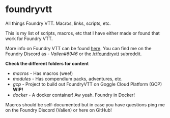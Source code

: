 # foundryvtt
All things Foundry VTT. Macros, links, scripts, etc.

This is my list of scripts, macros, etc that I have either made or found that work for Foundry VTT.

More info on Foundry VTT can be found [here](https://foundryvtt.com). You can find me on the Foundry Discord as - *Valien#6946* or the 
[/r/foundryvtt](https://www.reddit.com/r/foundryvtt) subreddit.

**Check the different folders for content**

* *macros* - Has macros (wee!)
* *modules* - Has compendium packs, adventures, etc.
* *gcp* - Project to build out FoundryVTT on Goggle Cloud Platform (GCP) **WIP!**
* *docker* - A docker container! Aw yeah. Foundry in Docker!

Macros should be self-documented but in case you have questions ping me on the Foundry Discord (Valien) or here on GitHub!